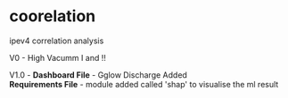 # coorelation
ipev4 correlation analysis

V0 - High Vacumm I and !!

V1.0 - **Dashboard File** - Gglow Discharge Added <br>
       **Requirements File** - module added called 'shap' to visualise the ml result 
        
